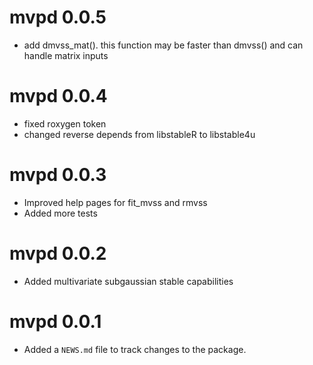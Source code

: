 # mvpd 0.0.5

* add dmvss_mat(). this function may be faster than dmvss() and can handle matrix inputs

# mvpd 0.0.4

* fixed roxygen token
* changed reverse depends from libstableR to libstable4u

# mvpd 0.0.3

* Improved help pages for fit_mvss and rmvss
* Added more tests

# mvpd 0.0.2

* Added multivariate subgaussian stable capabilities

# mvpd 0.0.1

* Added a `NEWS.md` file to track changes to the package.
